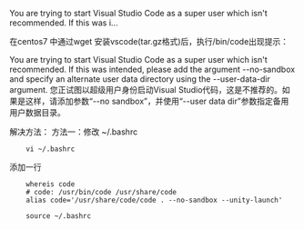 You are trying to start Visual Studio Code as a super user which isn't recommended. If this was i...

在centos7 中通过wget 安装vscode(tar.gz格式)后，执行/bin/code出现提示：

You are trying to start Visual Studio Code as a super user which isn't recommended. If this was intended, please add the argument --no-sandbox and specify an alternate user data directory using the --user-data-dir argument.
您正试图以超级用户身份启动Visual Studio代码，这是不推荐的。如果是这样，请添加参数“--no sandbox”，并使用“--user data dir”参数指定备用用户数据目录。

解决方法：
方法一：修改 ~/.bashrc
```shell
    vi ~/.bashrc
```

添加一行
```shell
    whereis code 
    # code: /usr/bin/code /usr/share/code
    alias code='/usr/share/code/code . --no-sandbox --unity-launch'
```



```shell
    source ~/.bashrc
```
